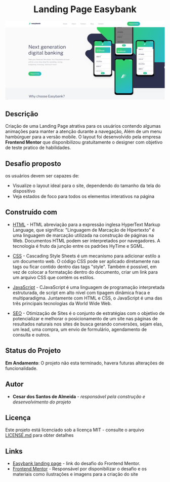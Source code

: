 <h1 align="center"> Landing Page Easybank </h1>

<p align="center">
    <img src="DOC/resultado.png" alt="imagem-site" width="600" height="auto">
</p>



## Descrição

Criação de uma Landing Page atrativa para os usuários contendo algumas animações para manter a atenção durante a navegação, Além de um menu hambúrguer para a versão mobile. O layout foi desenvolvido pela empresa **Frontend Mentor** que disponibilizou gratuitamente o designer com objetivo de teste pratico de habilidades.

## Desafio proposto

os usuários devem ser capazes de:

* Visualize o layout ideal para o site, dependendo do tamanho da tela do dispositivo
* Veja estados de foco para todos os elementos interativos na página

## Construído com

* [HTML](https://www.w3schools.com/html/) - HTML abreviação para a expressão inglesa HyperText Markup Language, que significa: "Linguagem de Marcação de Hipertexto" é uma linguagem de marcação utilizada na construção de páginas na Web. Documentos HTML podem ser interpretados por navegadores. A tecnologia é fruto da junção entre os padrões HyTime e SGML.

* [CSS](https://www.w3schools.com/css/default.asp) - Cascading Style Sheets é um mecanismo para adicionar estilo a um documento web. O código CSS pode ser aplicado diretamente nas tags ou ficar contido dentro das tags "style". Também é possível, em vez de colocar a formatação dentro do documento, criar um link para um arquivo CSS que contém os estilos.

* [JavaScript](https://developer.mozilla.org/pt-BR/docs/Web/JavaScript) - CJavaScript é uma linguagem de programação interpretada estruturada, de script em alto nível com tipagem dinâmica fraca e multiparadigma. Juntamente com HTML e CSS, o JavaScript é uma das três principais tecnologias da World Wide Web.

* [SEO](https://www.quanzhanketang.com/website/web_search.html) - Otimização de Sites é o conjunto de estratégias com o objetivo de potencializar e melhorar o posicionamento de um site nas páginas de resultados naturais nos sites de busca gerando conversões, sejam elas, um lead, uma compra, um envio de formulário, agendamento de consulta e outros.

## Status do Projeto

**Em Andamento**: O projeto não esta terminado, havera futuras alterações de funcionalidade.

## Autor

* **Cesar dos Santos de Almeida** - *responsável pela construção e desenvolvimento do projeto*

## Licença
Este projeto está licenciado sob a licença MIT - consulte o arquivo  [LICENSE.md](LICENSE.md) para obter detalhes


## Links
* [Easybank landing page](https://www.frontendmentor.io/challenges/easybank-landing-page-WaUhkoDN) - link do desafio do Frontend Mentor.
* [Frontend Mentor](https://www.frontendmentor.io/) - Responsável por disponibilizar o desafio e os materiais como ilustrações e imagens para a criação do site



